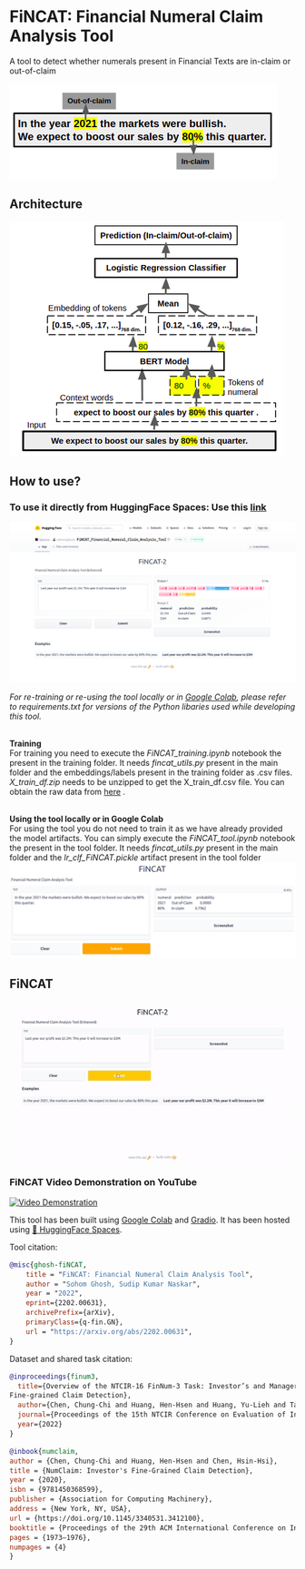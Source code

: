 # FiNCAT: Financial Numeral Claim Analysis Tool

A tool to detect whether numerals present in Financial Texts are in-claim or out-of-claim

![alt text](https://github.com/sohomghosh/FiNCAT_Financial_Numeral_Claim_Analysis_Tool/blob/main/FiNCAT_intro.png)

## Architecture
![alt text](https://github.com/sohomghosh/FiNCAT_Financial_Numeral_Claim_Analysis_Tool/blob/main/system-diagram.png)

## How to use? <br>

### To use it directly from HuggingFace Spaces: Use this [link](https://huggingface.co/spaces/sohomghosh/FiNCAT_Financial_Numeral_Claim_Analysis_Tool)
![alt text](https://github.com/sohomghosh/FiNCAT_Financial_Numeral_Claim_Analysis_Tool/blob/main/HF_Spaces_FiNCAT-2.png)

*For re-training or re-using the tool locally or in [Google Colab](https://colab.research.google.com/), please refer to requirements.txt for versions of the Python libaries used while developing this tool.*

<br>**Training**<br>
For training you need to execute the *FiNCAT_training.ipynb* notebook the present in the training folder. It needs *fincat_utils.py* present in the main folder and the embeddings/labels present in the training folder as .csv files. *X_train_df.zip* needs to be unzipped to get the X_train_df.csv file. You can obtain the raw data from [here](https://sites.google.com/nlg.csie.ntu.edu.tw/finnum3/data) .<br>

<br>**Using the tool locally or in Google Colab**<br>
For using the tool you do not need to train it as we have already provided the model artifacts. You can simply execute the *FiNCAT_tool.ipynb* notebook the present in the tool folder. It needs *fincat_utils.py* present in the main folder and the *lr_clf_FiNCAT.pickle* artifact present in the tool folder
![alt text](https://github.com/sohomghosh/FiNCAT_Financial_Numeral_Claim_Analysis_Tool/blob/main/FiNCAT.png)

## FiNCAT
![alt text](https://github.com/sohomghosh/FiNCAT_Financial_Numeral_Claim_Analysis_Tool/blob/main/FiNCAT-2_short_demo.gif)

### FiNCAT Video Demonstration on YouTube 
[![Video Demonstration](https://img.youtube.com/vi/5GmtiOKWSwc/0.jpg)](https://www.youtube.com/watch?v=5GmtiOKWSwc)


This tool has been built using [Google Colab](https://colab.research.google.com/) and [Gradio](https://gradio.app/). It has been hosted using [🤗 HuggingFace Spaces](https://huggingface.co/spaces/).

Tool citation:
```bibtex 
@misc{ghosh-fiNCAT,
    title = "FiNCAT: Financial Numeral Claim Analysis Tool",
    author = "Sohom Ghosh, Sudip Kumar Naskar",
    year = "2022",
    eprint={2202.00631},
    archivePrefix={arXiv},
    primaryClass={q-fin.GN},
    url = "https://arxiv.org/abs/2202.00631",
}
```

Dataset and shared task citation:
```bibtex
@inproceedings{finum3,
  title={Overview of the NTCIR-16 FinNum-3 Task: Investor’s and Manager’s 
Fine-grained Claim Detection},
  author={Chen, Chung-Chi and Huang, Hen-Hsen and Huang, Yu-Lieh and Takamura, Hiroya and Chen, Hsin-Hsi},
  journal={Proceedings of the 15th NTCIR Conference on Evaluation of Information Access Technologies, Tokyo Japan},
  year={2022}
}
```

```bibtex 
@inbook{numclaim,
author = {Chen, Chung-Chi and Huang, Hen-Hsen and Chen, Hsin-Hsi},
title = {NumClaim: Investor's Fine-Grained Claim Detection},
year = {2020},
isbn = {9781450368599},
publisher = {Association for Computing Machinery},
address = {New York, NY, USA},
url = {https://doi.org/10.1145/3340531.3412100},
booktitle = {Proceedings of the 29th ACM International Conference on Information &amp; Knowledge Management},
pages = {1973–1976},
numpages = {4}
}
```
